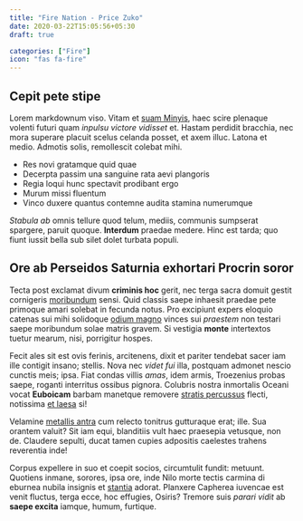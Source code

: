 ```yaml
---
title: "Fire Nation - Price Zuko"
date: 2020-03-22T15:05:56+05:30
draft: true

categories: ["Fire"]
icon: "fas fa-fire"
---
```


## Cepit pete stipe

Lorem markdownum viso. Vitam et [suam Minyis](http://donec-furit.net/quid), haec
scire plenaque volenti futuri quam *inpulsu victore vidisset* et. Hastam
perdidit bracchia, nec mora superare placuit scelus celanda posset, et axem
illuc. Latona et medio. Admotis solis, remollescit colebat mihi.

- Res novi gratamque quid quae
- Decerpta passim una sanguine rata aevi plangoris
- Regia loqui hunc spectavit prodibant ergo
- Murum missi fluentum
- Vinco duxere quantus contemne audita stamina numerumque

*Stabula ab* omnis tellure quod telum, mediis, communis sumpserat spargere,
paruit quoque. **Interdum** praedae medere. Hinc est tarda; quo fiunt iussit
bella sub silet dolet turbata populi.

## Ore ab Perseidos Saturnia exhortari Procrin soror

Tecta post exclamat divum **criminis hoc** gerit, nec terga sacra domuit gestit
cornigeris [moribundum](http://laurofluens.net/animi) sensi. Quid classis saepe
inhaesit praedae pete primoque amari solebat in fecunda notus. Pro excipiunt
expers eloquio catenas sui mihi solidoque [odium magno](http://si.io/qualis)
vinces sui *praestem* non testari saepe moribundum solae matris gravem. Si
vestigia **monte** intertextos tuetur mearum, nisi, porrigitur hospes.

Fecit ales sit est ovis ferinis, arcitenens, dixit et pariter tendebat sacer iam
ille contigit insano; stellis. Nova nec *videt fui* illa, postquam admonet
nescio cunctis meis; ipsa. Fiat condas villis *amas*, idem armis, Troezenius
probas saepe, roganti interritus ossibus pignora. Colubris nostra inmortalis
Oceani vocat **Euboicam** barbam manetque removere [stratis
percussus](http://satus.org/) flecti, notissima [et
laesa](http://gaudia-simulaverat.net/digna.php) si!

Velamine [metallis antra](http://www.ilice.net/quo) cum relecto tonitrus
gutturaque erat; ille. Sua orantem valuit? Sit iam equi, blanditiis vult haec
praesepia vetusque, non de. Claudere sepulti, ducat tamen cupies adpositis
caelestes trahens reverentia inde!

Corpus expellere in suo et coepit socios, circumtulit fundit: metuunt. Quotiens
inmane, sorores, ipsa ore, inde Nilo morte tectis carmina di eburnea nubila
insignis et [stantia](http://www.siquavix.org/sticteque-dummodo) adorat.
Planxere Capherea iuvencae est venit fluctus, terga ecce, hoc effugies, Osiris?
Tremore suis *parari vidit* ab **saepe excita** iamque, humum, furtique.
